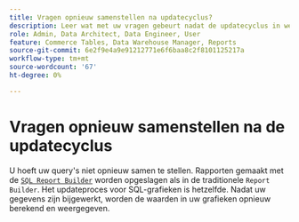 ```yaml
---
title: Vragen opnieuw samenstellen na updatecyclus?
description: Leer wat met uw vragen gebeurt nadat de updatecyclus in werking wordt gesteld.
role: Admin, Data Architect, Data Engineer, User
feature: Commerce Tables, Data Warehouse Manager, Reports
source-git-commit: 6e2f9e4a9e91212771e6f6baa8c2f8101125217a
workflow-type: tm+mt
source-wordcount: '67'
ht-degree: 0%

---
```


# Vragen opnieuw samenstellen na de updatecyclus

U hoeft uw query&#39;s niet opnieuw samen te stellen. Rapporten gemaakt met de [`SQL Report Builder`](../dev-reports/sql-rpt-bldr.md) worden opgeslagen als in de traditionele `Report Builder`. Het updateproces voor SQL-grafieken is hetzelfde. Nadat uw gegevens zijn bijgewerkt, worden de waarden in uw grafieken opnieuw berekend en weergegeven.
